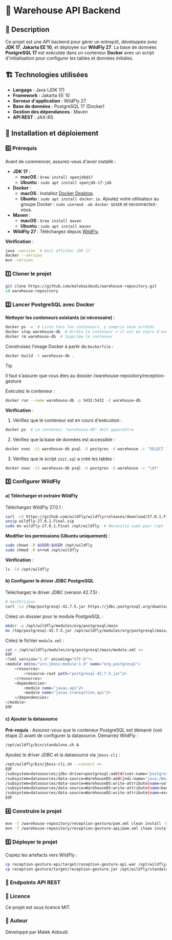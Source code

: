 # 🚀 Warehouse API Backend

## 📖 Description

Ce projet est une API backend pour gérer un entrepôt, développée avec **JDK 17**, **Jakarta EE 10**, et déployée sur **WildFly 27**. La base de données **PostgreSQL 17** est exécutée dans un conteneur **Docker** avec un script d'initialisation pour configurer les tables et données initiales.

## 🏗 Technologies utilisées

-   **Langage** : Java (JDK 17)
-   **Framework** : Jakarta EE 10
-   **Serveur d'application** : WildFly 27
-   **Base de données** : PostgreSQL 17 (Docker)
-   **Gestion des dépendances** : Maven
-   **API REST** : JAX-RS

## 🚀 Installation et déploiement

### 0️⃣ Prérequis

Avant de commencer, assurez-vous d'avoir installé :

-   **JDK 17** :
    -   **macOS** : `brew install openjdk@17`
    -   **Ubuntu** : `sudo apt install openjdk-17-jdk`
-   **Docker** :
    -   **macOS** : Installez [Docker Desktop](https://www.docker.com/products/docker-desktop/).
    -   **Ubuntu** : `sudo apt install docker.io`. Ajoutez votre utilisateur au groupe Docker : `sudo usermod -aG docker $USER` et reconnectez-vous.
-   **Maven** :
    -   **macOS** : `brew install maven`
    -   **Ubuntu** : `sudo apt install maven`
-   **WildFly 27** : Téléchargez depuis [WildFly](https://github.com/wildfly/wildfly/releases/download/27.0.1.Final/wildfly-27.0.1.Final.zip.sha1).

**Vérification** :

```bash
java -version  # Doit afficher JDK 17
docker --version
mvn -version
```
### 1️⃣ Cloner le projet

```bash
git clone https://github.com/malekaidoudi/warehouse-repository.git
cd warehouse-repository
```

### 2️⃣ Lancer PostgreSQL avec Docker

**Nettoyer les conteneurs existants (si nécessaire)** :

```bash
docker ps -a  # Liste tous les conteneurs, y compris ceux arrêtés
docker stop warehouse-db  # Arrête le conteneur s'il est en cours d'exécution
docker rm warehouse-db  # Supprime le conteneur

```

Construisez l'image Docker à partir du `Dockerfile` :

```bash
docker build -t warehouse-db .

```
> [!TIP]
> Il faut s'assurer que vous étes au dossier /warehouse-repository/reception-gesture

Exécutez le conteneur :

```bash
docker run --name warehouse-db -p 5432:5432 -d warehouse-db
```

**Vérification** :

1.  Vérifiez que le conteneur est en cours d'exécution :
```bash
docker ps  # Le conteneur "warehouse-db" doit apparaître
```

2.  Vérifiez que la base de données est accessible :

```bash
docker exec -it warehouse-db psql -U postgres -d warehouse -c "SELECT 1"

```

3.  Vérifiez que le script `init.sql` a créé les tables :

```bash
docker exec -it warehouse-db psql -U postgres -d warehouse -c "\dt"
```

### 3️⃣ Configurer WildFly

#### a) Télécharger et extraire WildFly

Téléchargez WildFly 27.0.1 :

```bash
curl -LO https://github.com/wildfly/wildfly/releases/download/27.0.1.Final/wildfly-27.0.1.Final.zip
unzip wildfly-27.0.1.Final.zip
sudo mv wildfly-27.0.1.Final /opt/wildfly  # Nécessite sudo pour /opt

```

**Modifier les permissions (Ubuntu uniquement)** :

```bash
sudo chown -R $USER:$USER /opt/wildfly
sudo chmod -R u+rwX /opt/wildfly

```

**Vérification** :

```bash
ls -ld /opt/wildfly
```

#### b) Configurer le driver JDBC PostgreSQL

Téléchargez le driver JDBC (version 42.7.5) :

```bash
# macOS/Linux
curl -Lo /tmp/postgresql-42.7.5.jar https://jdbc.postgresql.org/download/postgresql-42.7.5.jar
```

Créez un dossier pour le module PostgreSQL :

```bash
mkdir -p /opt/wildfly/modules/org/postgresql/main
mv /tmp/postgresql-42.7.5.jar /opt/wildfly/modules/org/postgresql/main/
```

Créez le fichier `module.xml` :

```bash
cat > /opt/wildfly/modules/org/postgresql/main/module.xml <<
EOF
<?xml version="1.0" encoding="UTF-8"?>
<module xmlns="urn:jboss:module:1.9" name="org.postgresql">
    <resources>
        <resource-root path="postgresql-42.7.5.jar"/>
    </resources>
    <dependencies>
        <module name="javax.api"/>
        <module name="javax.transaction.api"/>
    </dependencies>
</module>
EOF
```

#### c) Ajouter la datasource

**Pré-requis** : Assurez-vous que le conteneur PostgreSQL est démarré (voir étape 2) avant de configurer la datasource.
Démarrez WildFly :
```bash
/opt/wildfly/bin/standalone.sh &
```
Ajoutez le driver JDBC et la datasource via `jboss-cli` :

```bash
/opt/wildfly/bin/jboss-cli.sh --connect <<
EOF
/subsystem=datasources/jdbc-driver=postgresql:add(driver-name="postgresql", driver-module-name="org.postgresql", driver-class-name="org.postgresql.Driver")
/subsystem=datasources/data-source=WarehouseDS:add(jndi-name="java:/WarehouseDS", enabled=true, driver-name="postgresql", connection-url="jdbc:postgresql://localhost:5432/warehouse", user-name="postgres", password="root")
/subsystem=datasources/data-source=WarehouseDS:write-attribute(name=valid-connection-checker-class-name, value="org.jboss.jca.adapters.jdbc.extensions.postgres.PostgreSQLValidConnectionChecker")
/subsystem=datasources/data-source=WarehouseDS:write-attribute(name=background-validation, value=true)
/subsystem=datasources/data-source=WarehouseDS:write-attribute(name=exception-sorter-class-name, value="org.jboss.jca.adapters.jdbc.extensions.postgres.PostgreSQLExceptionSorter")
EOF

```

### 4️⃣ Construire le projet

```bash
mvn -f /warehouse-repository/reception-gesture/pom.xml clean install -DskipTests
mvn -f /warehouse-repository/reception-gesture-api/pom.xml clean install
```

### 5️⃣ Déployer le projet

Copiez les artefacts vers WildFly :

```bash
cp reception-gesture-api/target/reception-gesture-api.war /opt/wildfly/standalone/deployments/
cp reception-gesture/target/reception-gesture.jar /opt/wildfly/standalone/deployments/
```
### 📌 Endpoints API REST

### 📜 Licence

Ce projet est sous licence MIT.

### 👥 Auteur

Développé par Malek Aidoudi.